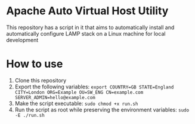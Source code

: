 # Apache Auto Virtual Host Utility
This repository has a script in it that aims to automatically install and automatically configure LAMP stack on a Linux machine for local development

# How to use
1. Clone this repository
2. Export the following variables:
`export COUNTRY=GB STATE=England CITY=London ORG=Example OU=SW_ENG CN=example.com SERVER_ADMIN=hello@example.com`
3. Make the script executable:
`sudo chmod +x run.sh`
4. Run the script as root while preserving the environment variables:
`sudo -E ./run.sh`